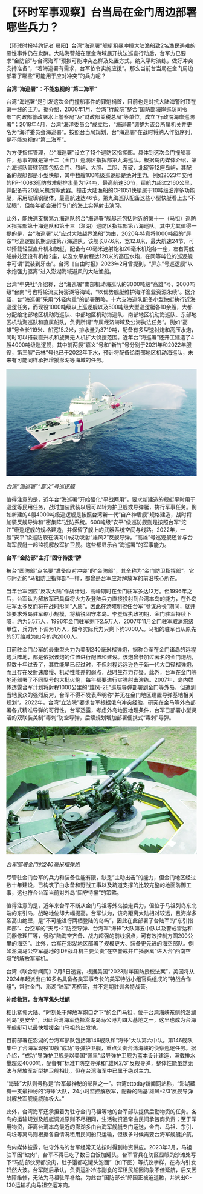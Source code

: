 # 【环时军事观察】台当局在金门周边部署哪些兵力？

【环球时报特约记者
晨阳】台湾“海巡署”舰艇粗暴冲撞大陆渔船致2名渔民遇难的恶性事件仍在发酵。大陆海警船在厦金海域展开执法巡查行动后，台军方已要求“金防部”与台湾海军“预拟可能冲突态样及处置方式，纳入平时演练，做好冲突支持准备”，“若海巡署有需求，台军依令实施应援”。那么当前台当局在金门周边部署了哪些“可能用于应对冲突”的兵力呢？

**台湾“海巡署”：不能忽视的“第二海军”**

台湾“海巡署”是引发这次金门撞船事件的罪魁祸首，目前也是对抗大陆海警时顶在第一线的主力。据介绍，2000年1月，台湾“行政院”整合“国防部海岸巡防司令部”“内政部警政署水上警察局”及“财政部关税总局”等单位，成立“行政院海岸巡防署”；2018年4月，台湾“海洋委员会”成立后，“海巡署”调整为该会所属机关并更名为“海洋委员会海巡署”。按照台当局规划，台“海巡署”在战时将纳入作战序列，是不能忽视的“第二海军”。

为方便指挥管理，台“海巡署”设立了13个巡防区指挥部。具体到这次金门撞船事件，惹事的就是第十二（金门）巡防区指挥部第九海巡队。根据岛内媒体介绍，第九海巡队管辖范围包括金门、烈屿、大胆、二胆、东碇、北碇等12座岛屿，其配备的舰艇都是小型快艇，其中数艘100吨级巡逻艇是绝对主力。例如2023年交付的PP-10083巡防救难艇排水量为174吨，最高航速30节，续航力超过2160公里，并配备有20毫米机炮等武器。撞击大陆渔船的CP1051快艇属于10吨级沿岸多功能艇，采用玻璃钢艇体，最高航速达46节。第九海巡队配备这些小型快艇看上去“不起眼”，但每年都会进行专门的海上实弹射击演习。

此外，能快速支援第九海巡队的台“海巡署”舰艇还包括附近的第十一（马祖）巡防区指挥部第十海巡队和第十三（澎湖）巡防区指挥部第八海巡队。其中尤其值得一提的是，台“海巡署”以“应对大陆越界渔船”为由，2020年特意将1000吨级的“屏东”号巡逻舰长期派驻第八海巡队。该舰长87.6米、宽12.8米，最大航速24节，可以搭载轻型直升机和快艇，配备有40毫米速射炮和20毫米机炮各一座，左右两舷船舯处还设有机枪2座，以及水平射程达120米的高压水炮，在同等吨位的巡逻舰中可谓“武装到牙齿”。台湾《自由时报》2023年2月曾提到，“屏东”号巡逻舰“以水炮强力驱离”进入澎湖海域避风的大陆渔船。

台湾“中央社”介绍称，台“海巡署”南部机动海巡队的3000吨级“高雄”号、2000吨级“台南”号也将轮流支持澎湖等海域，“以优势舰艇维护海洋渔业资源永续”。据介绍，台“海巡署”采用“外轻内重”的部署策略，十六支海巡队配备小型快艇执行近海巡逻任务，而现役1000吨级以上巡逻舰以及500吨级大型巡逻艇各10余艘，大都分配给北部地区机动海巡队、中部地区机动海巡队、南部地区机动海巡队、东部地区机动海巡队和直属船队，负责所谓“专属经济海域及公海执法任务”。例如“高雄”号全长119米、船宽15.2米，排水量为3719吨，配备有多型速射炮和高压水炮，同时可以搭载直升机和旋翼无人机扩大侦搜范围。近年台“海巡署”还开工建造了4艘4000吨级巡逻舰，其中前两艘“嘉义”号和“新竹”号分别于2021年和2022年服役，第三艘“云林”号也已于2022年下水，预计将配备给南部地区机动海巡队，未来有可能同样承担增援澎湖等海域的任务。

![848b95f46d50db4ef36ad54115cf93ee.jpg](https://raw.githubusercontent.com/qqhsx/qqnews_image/main/2024/02/24/【环时军事观察】台当局在金门周边部署哪些兵力？/848b95f46d50db4ef36ad54115cf93ee.jpg)

_台湾“海巡署”“嘉义”号巡逻舰_

值得注意的是，近年台“海巡署”开始强化“平战两用”，要求新建造的舰艇平时用于巡逻等民用任务，战时加装武装以后可以转为护卫舰或导弹艇，执行军事任务。例如新建的4艘4000吨级巡逻舰是按照台湾新一代“自产神盾舰”规格建造，战时将加装反舰导弹和“密集阵”近防系统。600吨级“安平”级巡防舰则是按照台军“沱江”级巡逻舰的规格建造，并保留了舰上的武器系统空间与线路。2022年，一艘“安平”级巡防舰在演习中成功发射“雄风2”反舰导弹。“高雄”号巡逻舰还曾与台海军舰艇一起监视解放军护卫舰。这些都显示台“海巡署”的军事能力。

**台军“金防部”主打“固守待援”牌**

被台“国防部”点名要“准备应对冲突”的“金防部”，其全称为“金门防卫指挥部”。它与附近的“马祖防卫指挥部”一样，都曾是台军应对解放军的前沿核心所在。

当年台军因应“反攻大陆”作战计划，高峰期时在金门驻军多达12万。但1996年之后，台军认为解放军已具备将火力及登陆兵力直接投射到台湾本岛的能力，在外岛驻军太多反而将在战时形同“人质”。因此在汤曜明担任台军“参谋总长”期间，就开始要求外岛驻军缩小规模，将精锐固守本岛。李登辉执政初期，金门驻军持续下降，约为5.5万人，1996年金门驻军剩下2.5万人，2007年11月金门驻军取消旅级单位，兵力再下调为1万人，如今实际兵力只剩下约3000人。马祖的驻军也从原先的5万缩减为如今的约2000人。

目前驻金门台军的最重型火力为美制240毫米榴弹炮，据称台军在金门诸岛的远程炮兵阵地，都是依据该炮的位置进行配置和建设。该炮曾参加过著名的金门炮战，但数十年过去了，其性能早已经过时，不但射程远远逊色于新一代大口径榴弹炮，而且存在发射速度慢、机动性能差的弱点，战时生存力存疑。此外，台军在金门等地还部署了不同型号的大批火炮，每年都要进行实弹射击演练。2007年，岛内媒体透露台军计划将射程1000公里的“雄风-2E”巡航导弹部署到金门等外岛，但遭到当地民众的强烈反对，台军不得不发表声明称“并无在金门地区建置导弹基地相关规划”。2022年，台湾“立法院”要求台军根据俄乌冲突经验，研究在金马等外岛部署各式精准导弹的可行性。台军透露，考虑外岛地区地理条件，台军已部署小型灵活的双联装美制“毒刺”防空导弹，后续规划增加部署便携式“毒刺”导弹。

![19b800eba7917143ba5e19b135b065a5.jpg](https://raw.githubusercontent.com/qqhsx/qqnews_image/main/2024/02/24/【环时军事观察】台当局在金门周边部署哪些兵力？/19b800eba7917143ba5e19b135b065a5.jpg)

 _台军部署金门的240毫米榴弹炮_

尽管驻金门台军的兵力和装备性能有限，缺乏“主动出击”的能力，但金门地区经过数十年建设，已构筑了由永备和野战工事以及坑道支撑的比较完整的地面防御工事，这也符合台军当前对外岛“固守待援”的策略。

值得注意的是，近年来台军不断从金门马祖等外岛抽走兵力，但位于马祖列岛东北端的东引岛，战略地位却大幅提高。台军认为，该岛距离大陆相对较远，且海岸多系高山绝壁，是“不可能进行两栖登陆的岛屿”，因此在此部署了台陆军的“东引指挥部”、台空军的“天弓-2”防空导弹、台海军“海锋”大队第五中队以及警戒雷达和武器修理厂等，号称“陆海空齐备、战力超强的前线据点，可有效控制方圆200公里的海空”。此外，台军在澎湖地区部署了规模更大、装备更先进的海空部队。例如澎湖马公空军基地的IDF战斗机主要负责“在空警戒并广播驱离”进入台“西南空域”的解放军军机。

台湾《联合新闻网》2月5日透露，根据美国“2023财年国防授权法案”，美国将从2024年起派出由10多名具备各类军事专长的美军特战小组官兵组成的“特战合作组”，常驻金门、澎湖“陆军”两栖营，并不定期驻训各特战营。

**补给物资，台海军焦头烂额**

相比紧邻大陆、“时刻处于解放军炮口之下”的金门马祖，位于台湾海峡东侧的澎湖列岛“更安全”，因此台湾海军选择澎湖岛马公港为四大基地之一，这里也成为台海军舰艇可以最快增援金门马祖的出发地。

目前部署在澎湖的台海军部队包括第146舰队和“海锋”大队第六中队。第146舰队集中了台海军现役10艘“成功”导弹护卫舰，重点负责台湾海峡的侦察巡逻任务。据介绍，“成功”导弹护卫舰是以美国“佩里”级导弹护卫舰为蓝本设计建造，满载排水量超过4000吨，配备有“标准1”防空导弹和“雄风2/3”反舰导弹，整体性能虽然无法与解放军新型护卫舰相比，但在台湾海军中已属于绝对主力。

“海锋”大队则号称是“台军最神秘的部队之一”。台湾ettoday新闻网站称，“澎湖藏有一支最神秘的‘海锋’大队，24小时监控解放军，配备的陆基‘雄风-2/3’反舰导弹对解放军舰艇威胁极大。”

此外，台湾海军还承担着为驻守金门马祖等地的台军部队提供后勤物资的任务。各岛的运输规划及舰艇调派原则不尽相同，生活物资通常由民间承包商负责；至于军用物资，距离台湾本岛最近的澎湖多由台海军舰艇专门运送，金门、马祖、东引、乌坵等离岛则根据各自情况租用民间船只运输，但很多时候需要台海军舰艇护航。

岛内媒体披露，驻守外岛的台军经常无法按时得到物资供应。2023年3月，马祖驻军因“缺肉”，台军不得已吃了数日白饭加罐头。台军官兵在防区显眼的沙滩处写下“马防部伙房都没肉，肚子饿都吃罐头泡面”（如下图）等抗议字样，在岛内引发轩然大波。台军随后承认，负责运补冷冻副食的军租民船因海象不佳延航，后又因故障维修，无法为马祖驻军补给。为此台“国防部长”邱国正被迫道歉，并派出C-130运输机向马祖空运冻肉。

